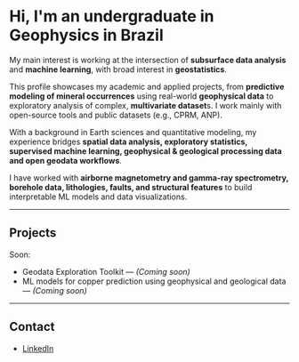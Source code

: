 
# Hi, I'm an undergraduate in Geophysics in Brazil

My main interest is working at the intersection of **subsurface data analysis** and **machine learning**, with broad interest in **geostatistics**.

This profile showcases my academic and applied projects, from **predictive modeling of mineral occurrences** using real-world **geophysical data** to exploratory analysis of complex, **multivariate dataset**s. I work mainly with open-source tools and public datasets (e.g., CPRM, ANP).

With a background in Earth sciences and quantitative modeling, my experience bridges **spatial data analysis, exploratory statistics, supervised machine learning, geophysical & geological processing data and open geodata workflows**.

I have worked with **airborne magnetometry and gamma-ray spectrometry, borehole data, lithologies, faults, and structural features** to build interpretable ML models and data visualizations.

---

## Projects

Soon:
- Geodata Exploration Toolkit — *(Coming soon)*
- ML models for copper prediction using geophysical and geological data — *(Coming soon)*

---

## Contact

- [LinkedIn](https://linkedin.com/in/seuusuario)
